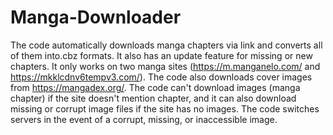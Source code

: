 # Manga-Downloader
The code automatically downloads manga chapters via link and converts all of them into.cbz formats. It also has an update feature for missing or new chapters. It only works on two manga sites (https://m.manganelo.com/ and https://mkklcdnv6tempv3.com/). The code also downloads cover images from https://mangadex.org/. The code can't download images (manga chapter) if the site doesn't mention chapter, and it can also download missing or corrupt image files if the site has no images. The code switches servers in the event of a corrupt, missing, or inaccessible image.

